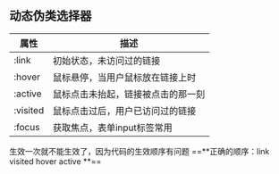 ## 动态伪类选择器
| 属性     | 描述                               |
| -------- | ---------------------------------- |
| :link    | 初始状态，未访问过的链接           |
| :hover   | 鼠标悬停，当用户鼠标放在链接上时   |
| :active  | 鼠标点击未抬起，链接被点击的那一刻 |
| :visited | 鼠标点击过后，用户已访问过的链接   |
| :focus   | 获取焦点，表单input标签常用        | 
 
生效一次就不能生效了，因为代码的生效顺序有问题
==**正确的顺序：link  visited  hover active **==